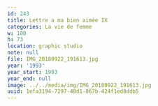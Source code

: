 ```yaml
---
id: 243
title: Lettre a ma bien aimée IX
categories: La vie de femme
w: 100
h: 73
location: graphic studio
note: null
file: IMG_20180922_191613.jpg
year: '1993'
year_start: 1993
year_end: null
image: ../../media/img/IMG_20180922_191613.jpg
uuid: 1efa3194-7297-40d1-867b-424f1ed8ddb5
---
```


